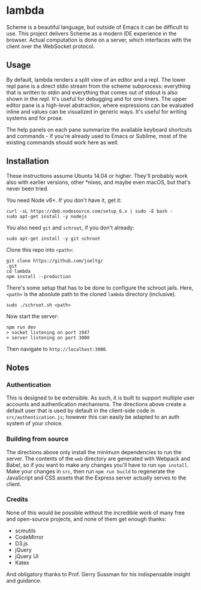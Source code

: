 # lambda

Scheme is a beautiful language, but outside of Emacs it can be difficult to use. 
This project delivers Scheme as a modern IDE experience in the browser.
Actual computation is done on a server, which interfaces with the client over the WebSocket protocol.

## Usage

By default, lambda renders a split view of an editor and a repl. 
The lower repl pane is a direct stdio stream from the scheme subprocess: everything that is written to stdin and everything that comes out of stdout is also shown in the repl.
It's useful for debugging and for one-liners.
The upper editor pane is a high-level abstraction, where expressions can be evaluated inline and values can be visualized in generic ways.
It's useful for writing systems and for prose.

The help panels on each pane summarize the available keyboard shortcuts and commands - if you're already used to Emacs or Sublime, most of the existing commands should work here as well.

## Installation
These instructions assume Ubuntu 14.04 or higher.
They'll probably work also with earlier versions, other *nixes, and maybe even macOS, but that's never been tried.

You need Node v6+. If you don't have it, get it:
```
curl -sL https://deb.nodesource.com/setup_6.x | sudo -E bash -
sudo apt-get install -y nodejs
```
You also need `git` and `schroot`, if you don't already:
```
sudo apt-get install -y git schroot
```
Clone this repo into `<path>`:
```
git clone https://github.com/joeltg/
.git
cd lambda
npm install --production
```
There's some setup that has to be done to configure the schroot jails.
Here, `<path>` is the absolute path to the cloned `lambda` directory (inclusive).
```
sudo ./schroot.sh <path>
```
Now start the server:
```
npm run dev
> socket listening on port 1947
> server listening on port 3000
```
Then navigate to `http://localhost:3000`.

## Notes

### Authentication
This is designed to be extensible.
As such, it is built to support multiple user accounts and authentication mechanisms.
The directions above create a default user that is used by default in the client-side code in `src/authentication.js`; however this can easily be adapted to an auth system of your choice.

### Building from source
The directions above only install the minimum dependencies to run the server.
The contents of the `web` directory are generated with Webpack and Babel, so if you want to make any changes you'll have to run `npm install`.
Make your changes in `src`, then run `npm run build` to regenerate the JavaScript and CSS assets that the Express server actually serves to the client.

### Credits

None of this would be possible without the incredible work of many free and open-source projects, and none of them get enough thanks:

- scmutils
- CodeMirror
- D3.js
- jQuery
- jQuery UI
- Katex

And obligatory thanks to Prof. Gerry Sussman for his indispensable insight and guidance.

